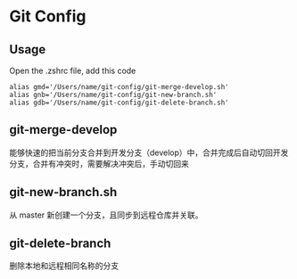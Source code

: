 # Git Config

## Usage

Open the .zshrc file, add this code

```shell
alias gmd='/Users/name/git-config/git-merge-develop.sh'
alias gnb='/Users/name/git-config/git-new-branch.sh'
alias gdb='/Users/name/git-config/git-delete-branch.sh'
```

## git-merge-develop
能够快速的把当前分支合并到开发分支（develop）中，合并完成后自动切回开发分支，合并有冲突时，需要解决冲突后，手动切回来

## git-new-branch.sh
从 master 新创建一个分支，且同步到远程仓库并关联。

## git-delete-branch
删除本地和远程相同名称的分支
